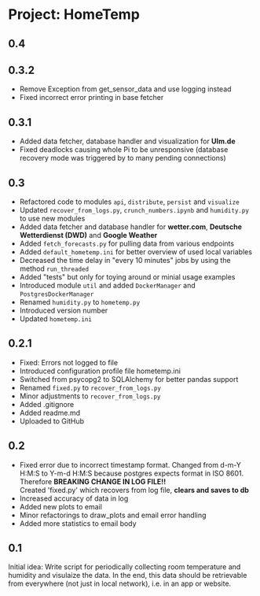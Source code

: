 # Project: HomeTemp

## 0.4

## 0.3.2

- Remove Exception from get_sensor_data and use logging instead
- Fixed incorrect error printing in base fetcher

## 0.3.1

- Added data fetcher, database handler and visualization for **Ulm.de**
- Fixed deadlocks causing whole Pi to be unresponsive (database recovery mode was triggered by to many pending connections)

## 0.3

- Refactored code to modules `api`, `distribute`, `persist` and `visualize`
- Updated `recover_from_logs.py`, `crunch_numbers.ipynb` and `humidity.py` to use new modules
- Added data fetcher and database handler for **wetter.com**, **Deutsche Wetterdienst (DWD)** and **Google Weather**
- Added `fetch_forecasts.py` for pulling data from various endpoints
- Added `default_hometemp.ini` for better overview of used local variables
- Decreased the time delay in "every 10 minutes" jobs by using the method `run_threaded`
- Added "tests" but only for toying around or minial usage examples
- Introduced module `util` and added `DockerManager` and `PostgresDockerManager`
- Renamed `humidity.py` to `hometemp.py`
- Introduced version number
- Updated `hometemp.ini`

## 0.2.1

- Fixed: Errors not logged to file
- Introduced configuration profile file hometemp.ini
- Switched from psycopg2 to SQLAlchemy for better pandas support
- Renamed `fixed.py` to `recover_from_logs.py`
- Minor adjustments to `recover_from_logs.py`
- Added .gitignore
- Added readme.md
- Uploaded to GitHub

## 0.2

- Fixed error due to incorrect timestamp format. Changed from d-m-Y H:M:S to Y-m-d H:M:S because postgres expects format
  in ISO 8601. <br />
  Therefore **BREAKING CHANGE IN LOG FILE!!**<br />
  Created 'fixed.py' which recovers from log file, **clears and saves to db**
- Increased accuracy of data in log
- Added new plots to email
- Minor refactorings to draw_plots and email error handling
- Added more statistics to email body

## 0.1

Initial idea: Write script for periodically collecting room temperature and humidity and visulaize the data.
In the end, this data should be retrievable from everywhere (not just in local network), i.e. in an app or website.
